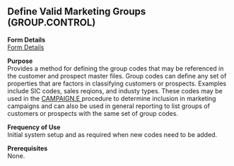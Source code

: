 ##  Define Valid Marketing Groups (GROUP.CONTROL)

<PageHeader />

**Form Details**  
[ Form Details ](GROUP-CONTROL-1/README.md)   

**Purpose**  
Provides a method for defining the group codes that may be referenced in the customer and prospect master files. Group codes can define any set of properties that are factors in classifying customers or prospects. Examples include SIC codes, sales reqions, and industy types. These codes may be used in the [ CAMPAIGN.E ](../../../../../../../../../../../rover/AP-OVERVIEW/AP-ENTRY/ACCT-CONTROL/ACCT-CONTROL-1/ar-e/CUST-E/CUST-E-1/CAMPAIGN-E) procedure to determine inclusion in marketing campaigns and can also be used in general reporting to list groups of customers or prospects with the same set of group codes. 

**Frequency of Use**  
Initial system setup and as required when new codes need to be added.

**Prerequisites**  
None.

<badge text= "Version 8.10.57" vertical="middle" />

<PageFooter />